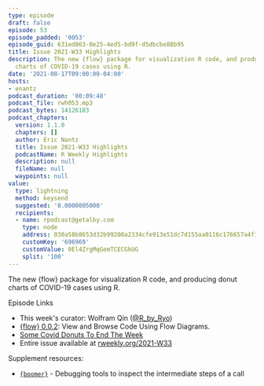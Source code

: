 ```yaml
---
type: episode
draft: false
episode: 53
episode_padded: '0053'
episode_guid: 631ed863-0e25-4ed5-bd9f-d5dbcbe88b95
title: Issue 2021-W33 Highlights
description: The new {flow} package for visualization R code, and producing donut
  charts of COVID-19 cases using R.
date: '2021-08-17T09:00:00-04:00'
hosts:
- enantz
podcast_duration: '00:09:48'
podcast_file: rwh053.mp3
podcast_bytes: 14126183
podcast_chapters:
  version: 1.1.0
  chapters: []
  author: Eric Nantz
  title: Issue 2021-W33 Highlights
  podcastName: R Weekly Highlights
  description: null
  fileName: null
  waypoints: null
value:
  type: lightning
  method: keysend
  suggested: '0.0000005000'
  recipients:
  - name: rpodcast@getalby.com
    type: node
    address: 030a58b8653d32b99200a2334cfe913e51dc7d155aa0116c176657a4f1722677a3
    customKey: '696969'
    customValue: 0El4ZrgMqGemTCECGkUG
    split: '100'
---
```

The new {flow} package for visualization R code, and producing donut
charts of COVID-19 cases using R.

Episode Links

-   This week's curator: Wolfram Qin
    (<a href="https://twitter.com/R_by_Ryo" rel="nofollow">@R_by_Ryo</a>)
-   <a href="https://cran.r-project.org/package=flow" rel="nofollow">{flow}
    0.0.2</a>: View and Browse Code Using Flow Diagrams.
-   <a href="https://rud.is/b/2021/08/13/some-covid-donuts-to-end-the-week"
    rel="nofollow">Some Covid Donuts To End The Week</a>
-   Entire issue available at
    <a href="https://rweekly.org/2021-W33.html"
    rel="nofollow">rweekly.org/2021-W33</a>

Supplement resources:

-   <a href="https://moodymudskipper.github.io/boomer"
    rel="nofollow"><code>{boomer}</code></a> - Debugging tools to
    inspect the intermediate steps of a call
